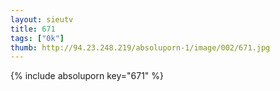 ```yaml
--- 
layout: sieutv
title: 671
tags: ["0k"]
thumb: http://94.23.248.219/absoluporn-1/image/002/671.jpg
---
```

{% include absoluporn key="671" %} 

